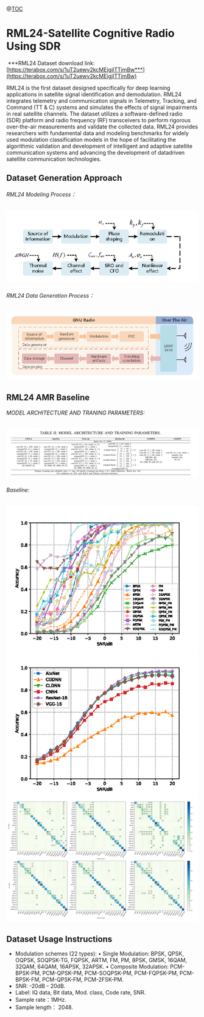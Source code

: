 @[TOC](Catalogue)
#   RML24-Satellite Cognitive Radio Using SDR
​
***RML24 Dataset download link: [https://terabox.com/s/1uT2uewv2kcMEjgjlTTimBw***](https://terabox.com/s/1uT2uewv2kcMEjgjlTTimBw)

RML24 is the first dataset designed specifically for deep learning applications in satellite signal identification and demodulation. RML24 integrates telemetry and communication signals in Telemetry, Tracking, and Command (TT & C) systems and simulates the effects of signal impairments in real satellite channels. The dataset utilizes a software-defined radio (SDR) platform and radio frequency (RF) transceivers to perform rigorous over-the-air measurements and validate the collected data. RML24 provides researchers with fundamental data and modeling benchmarks for widely used modulation classification models in the hope of facilitating the algorithmic validation and development of intelligent and adaptive satellite communication systems and advancing the development of datadriven satellite communication technologies. 
## Dataset Generation Approach
###### RML24 Modeling Process：
![image](./picture/createmodel2.png)
###### RML24 Data Generation Process：
![image](./picture/Signalcreate4.png)
## RML24 AMR Baseline
###### MODEL  ARCHITECTURE AND TRANING PARAMETERS:
![image](./picture/modelpara.png)
###### Baseline:
![image](./picture/model1.png) ![image](./picture/modelresult.png) ![image](./picture/modelconfuse.png)
## Dataset Usage Instructions

 - Modulation schemes (22 types): 
• Single Modulation: BPSK, QPSK, OQPSK, SOQPSK-TG, FQPSK, ARTM, FM, PM, 8PSK, GMSK, 16QAM, 32QAM, 64QAM, 16APSK, 32APSK.
• Composite Modulation: PCM-BPSK-PM, PCM-QPSK-PM, PCM-SOQPSK-PM, PCM-FQPSK-PM, PCM-BPSK-FM, PCM-QPSK-FM, PCM-2FSK-PM.
 - SNR: -20dB - 20dB.
 - Label: IQ data, Bit data, Mod. class, Code rate, SNR. 
 - Sample rate：1MHz.
 - Sample length： 2048.
